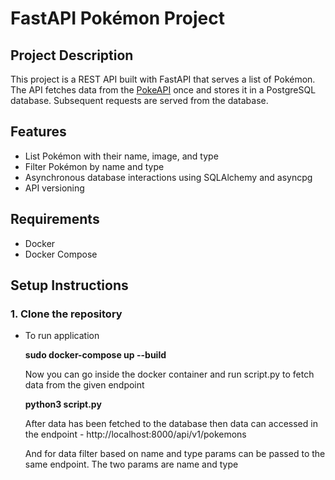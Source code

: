 # FastAPI Pokémon Project

## Project Description

This project is a REST API built with FastAPI that serves a list of Pokémon. The API fetches data from the [PokeAPI](https://pokeapi.co/) once and stores it in a PostgreSQL database. Subsequent requests are served from the database.

## Features

- List Pokémon with their name, image, and type
- Filter Pokémon by name and type
- Asynchronous database interactions using SQLAlchemy and asyncpg
- API versioning

## Requirements

- Docker
- Docker Compose

## Setup Instructions

### 1. Clone the repository 
   - To run application

      **sudo docker-compose up --build**

      Now you can go inside the docker container and run script.py to fetch data from the given endpoint

      **python3 script.py**

      After data has been fetched to the database then data can accessed in the endpoint - http://localhost:8000/api/v1/pokemons

      And for data filter based on name and type params can be passed to the same endpoint. The two params are name and type

